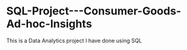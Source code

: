 # SQL-Project---Consumer-Goods-Ad-hoc-Insights
This is a Data Analytics project I have done using SQL
